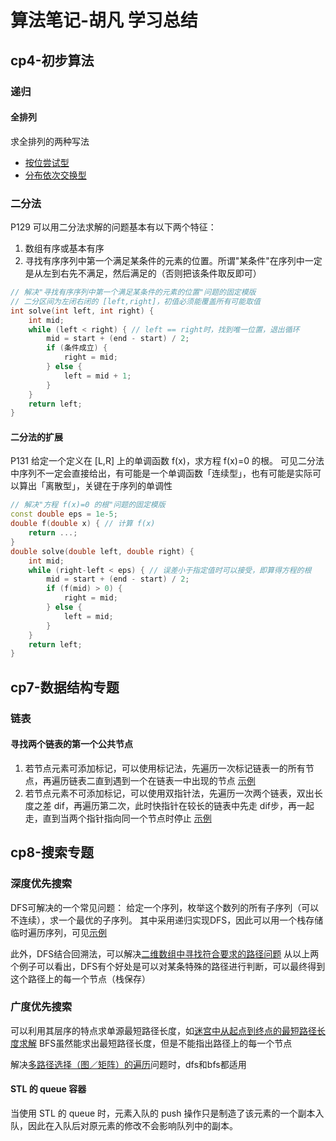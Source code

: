 # 算法笔记-胡凡 学习总结

## cp4-初步算法

### 递归

#### 全排列

求全排列的两种写法
- [按位尝试型](./cp4/fullPermutation.cpp)
- [分布依次交换型](../jianzhi_offer/cp4/permutation.c)

### 二分法

P129
可以用二分法求解的问题基本有以下两个特征：
1. 数组有序或基本有序
2. 寻找有序序列中第一个满足某条件的元素的位置。所谓"某条件"在序列中一定是从左到右先不满足，然后满足的（否则把该条件取反即可）

``` cpp
// 解决"寻找有序序列中第一个满足某条件的元素的位置"问题的固定模版
// 二分区间为左闭右闭的 [left,right]，初值必须能覆盖所有可能取值
int solve(int left, int right) {
    int mid;
    while (left < right) { // left == right时，找到唯一位置，退出循环
        mid = start + (end - start) / 2;
        if (条件成立) {
            right = mid;
        } else {
            left = mid + 1;
        }
    }
    return left;
}
```
#### 二分法的扩展

P131
给定一个定义在 [L,R] 上的单调函数 f(x)，求方程 f(x)=0 的根。
可见二分法中序列不一定会直接给出，有可能是一个单调函数「连续型」，也有可能是实际可以算出「离散型」，关键在于序列的单调性

``` cpp
// 解决"方程 f(x)=0 的根"问题的固定模版
const double eps = 1e-5;
double f(double x) { // 计算 f(x)
    return ...;
}
double solve(double left, double right) {
    int mid;
    while (right-left < eps) { // 误差小于指定值时可以接受，即算得方程的根
        mid = start + (end - start) / 2;
        if (f(mid) > 0) {
            right = mid;
        } else {
            left = mid;
        }
    }
    return left;
}
```

## cp7-数据结构专题

### 链表

#### 寻找两个链表的第一个公共节点

1. 若节点元素可添加标记，可以使用标记法，先遍历一次标记链表一的所有节点，再遍历链表二直到遇到一个在链表一中出现的节点 [示例](./cp7/commonPointInTwoList.cpp)
2. 若节点元素不可添加标记，可以使用双指针法，先遍历一次两个链表，双出长度之差 dif，再遍历第二次，此时快指针在较长的链表中先走 dif步，再一起走，直到当两个指针指向同一个节点时停止 [示例](../jianzhi_offer/cp5/findFirstCommonNodeInTwoList.c)

## cp8-搜索专题

### 深度优先搜索

DFS可解决的一个常见问题：
给定一个序列，枚举这个数列的所有子序列（可以不连续），求一个最优的子序列。
其中采用递归实现DFS，因此可以用一个栈存储临时遍历序列，可见[示例](./cp8/dfsElementMultiplyUse.cpp)

此外，DFS结合回溯法，可以解决[二维数组中寻找符合要求的路径问题](../jianzhi_offer/cp2/findStringPathInMatrix.c)
从以上两个例子可以看出，DFS有个好处是可以对某条特殊的路径进行判断，可以最终得到这个路径上的每一个节点（栈保存）

### 广度优先搜索

可以利用其层序的特点求单源最短路径长度，如[迷宫中从起点到终点的最短路径长度求解](./cp8/bfsSingleSourceShortestPath.cpp)
BFS虽然能求出最短路径长度，但是不能指出路径上的每一个节点

解决[多路径选择（图／矩阵）的遍历](./cp8/find1blockInMatrix.cpp)问题时，dfs和bfs都适用

#### STL 的 queue 容器

当使用 STL 的 queue 时，元素入队的 push 操作只是制造了该元素的一个副本入队，因此在入队后对原元素的修改不会影响队列中的副本。